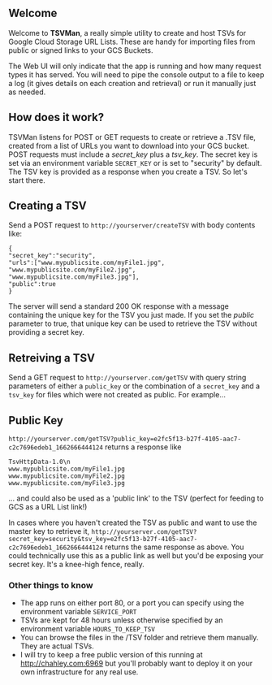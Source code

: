 ## Welcome

Welcome to **TSVMan**, a really simple utility to create and host TSVs for Google Cloud Storage URL Lists. 
These are handy for importing files from public or signed links to your GCS Buckets.

The Web UI will only indicate that the app is running and how many request types it has served. 
You will need to pipe the console output to a file to keep a log (it gives details on each creation and retrieval) 
or run it manually just as needed.

## How does it work?

TSVMan listens for POST or GET requests to create or retrieve a .TSV file, created from a list of URLs you want to download into your GCS bucket.
POST requests must include a *secret_key* plus a *tsv_key*. The secret key is set via an environment variable `SECRET_KEY` 
or is set to "security" by default. The TSV key is provided as a response when you create a TSV. So let's start there.

## Creating a TSV

Send a POST request to `http://yourserver/createTSV` with body contents like:

```
{
"secret_key":"security",
"urls":["www.mypublicsite.com/myFile1.jpg", "www.mypublicsite.com/myFile2.jpg", "www.mypublicsite.com/myFile3.jpg"],
"public":true
}
```

The server will send a standard 200 OK response with a message containing the unique key for the TSV you just made. If you set the *public* parameter
to true, that unique key can be used to retrieve the TSV without providing a secret key.

## Retreiving a TSV

Send a GET request to `http://yourserver.com/getTSV` with query string parameters of either a `public_key` or the combination of a `secret_key` 
and a `tsv_key` for files which were not created as public. For example...

## Public Key

`http://yourserver.com/getTSV?public_key=e2fc5f13-b27f-4105-aac7-c2c7696edeb1_1662666444124` returns a response like

```
TsvHttpData-1.0\n
www.mypublicsite.com/myFile1.jpg
www.mypublicsite.com/myFile2.jpg
www.mypublicsite.com/myFile3.jpg
```

... and could also be used as a 'public link' to the TSV (perfect for feeding to GCS as a URL List link!)

In cases where you haven't created the TSV as public and want to use the master key to retrieve it, `http://yourserver.com/getTSV?secret_key=security&tsv_key=e2fc5f13-b27f-4105-aac7-c2c7696edeb1_1662666444124` returns the same response as above. You could technically use this as a public link as well but you'd be exposing your secret key. It's a knee-high fence, really.

### Other things to know

* The app runs on either port 80, or a port you can specify using the environment variable `SERVICE_PORT`
* TSVs are kept for 48 hours unless otherwise specified by an environment variable `HOURS_TO_KEEP_TSV`
* You can browse the files in the /TSV folder and retrieve them manually. They are actual TSVs.
* I will try to keep a free public version of this running at http://chahley.com:6969 but you'll probably want to deploy it on your own infrastructure for any real use.
